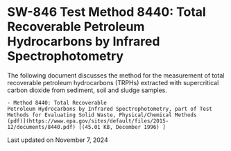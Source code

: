 
# SW-846 Test Method 8440: Total Recoverable Petroleum Hydrocarbons by Infrared Spectrophotometry  


The following document discusses the method for the measurement of total
recoverable petroleum hydrocarbons (TRPHs) extracted with supercritical
carbon dioxide from sediment, soil and sludge samples.

    - Method 8440: Total Recoverable
    Petroleum Hydrocarbons by Infrared Spectrophotometry, part of Test
    Methods for Evaluating Solid Waste, Physical/Chemical Methods
    (pdf)](https://www.epa.gov/sites/default/files/2015-12/documents/8440.pdf) [(45.01 KB, December 1996) ] 

Last updated on November 7, 2024


